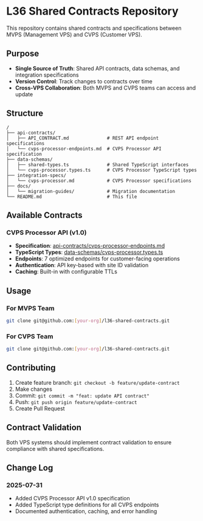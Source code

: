 # L36 Shared Contracts Repository

This repository contains shared contracts and specifications between MVPS (Management VPS) and CVPS (Customer VPS).

## Purpose

- **Single Source of Truth**: Shared API contracts, data schemas, and integration specifications
- **Version Control**: Track changes to contracts over time
- **Cross-VPS Collaboration**: Both MVPS and CVPS teams can access and update

## Structure

```
/
├── api-contracts/
│   ├── API_CONTRACT.md              # REST API endpoint specifications
│   └── cvps-processor-endpoints.md  # CVPS Processor API specification
├── data-schemas/
│   ├── shared-types.ts              # Shared TypeScript interfaces
│   └── cvps-processor.types.ts      # CVPS Processor TypeScript types
├── integration-specs/
│   └── cvps-processor.md            # CVPS Processor specifications
├── docs/
│   └── migration-guides/            # Migration documentation
└── README.md                        # This file
```

## Available Contracts

### CVPS Processor API (v1.0)
- **Specification**: [api-contracts/cvps-processor-endpoints.md](api-contracts/cvps-processor-endpoints.md)
- **TypeScript Types**: [data-schemas/cvps-processor.types.ts](data-schemas/cvps-processor.types.ts)
- **Endpoints**: 7 optimized endpoints for customer-facing operations
- **Authentication**: API key-based with site ID validation
- **Caching**: Built-in with configurable TTLs

## Usage

### For MVPS Team
```bash
git clone git@github.com:[your-org]/l36-shared-contracts.git
```

### For CVPS Team
```bash
git clone git@github.com:[your-org]/l36-shared-contracts.git
```

## Contributing

1. Create feature branch: `git checkout -b feature/update-contract`
2. Make changes
3. Commit: `git commit -m "feat: update API contract"`
4. Push: `git push origin feature/update-contract`
5. Create Pull Request

## Contract Validation

Both VPS systems should implement contract validation to ensure compliance with shared specifications.

## Change Log

### 2025-07-31
- Added CVPS Processor API v1.0 specification
- Added TypeScript type definitions for all CVPS endpoints
- Documented authentication, caching, and error handling